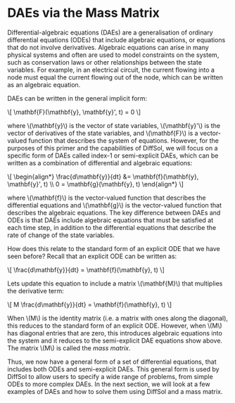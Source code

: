 # DAEs via the Mass Matrix

Differential-algebraic equations (DAEs) are a generalisation of ordinary differential equations (ODEs) that include algebraic equations, or equations that do not involve derivatives. Algebraic equations can arise in many physical systems and often are used to model constraints on the system, such as conservation laws or other relationships between the state variables. For example, in an electrical circuit, the current flowing into a node must equal the current flowing out of the node, which can be written as an algebraic equation.

DAEs can be written in the general implicit form:

\\[
\mathbf{F}(\mathbf{y}, \mathbf{y}', t) = 0
\\]

where \\(\mathbf{y}\\) is the vector of state variables, \\(\mathbf{y}'\\) is the vector of derivatives of the state variables, and \\(\mathbf{F}\\) is a vector-valued function that describes the system of equations. However, for the purposes of this primer and the capabilities of DiffSol, we will focus on a specific form of DAEs called index-1 or semi-explicit DAEs, which can be written as a combination of differential and algebraic equations:

\\[
\begin{align*}
\frac{d\mathbf{y}}{dt} &= \mathbf{f}(\mathbf{y}, \mathbf{y}', t) \\\\
0 = \mathbf{g}(\mathbf{y}, t)
\end{align*}
\\]

where \\(\mathbf{f}\\) is the vector-valued function that describes the differential equations and \\(\mathbf{g}\\) is the vector-valued function that describes the algebraic equations. The key difference between DAEs and ODEs is that DAEs include algebraic equations that must be satisfied at each time step, in addition to the differential equations that describe the rate of change of the state variables.

How does this relate to the standard form of an explicit ODE that we have seen before? Recall that an explicit ODE can be written as:

\\[
\frac{d\mathbf{y}}{dt} = \mathbf{f}(\mathbf{y}, t)
\\]

Lets update this equation to include a matrix \\(\mathbf{M}\\) that multiplies the derivative term:

\\[
M \frac{d\mathbf{y}}{dt} = \mathbf{f}(\mathbf{y}, t)
\\]

When \\(M\\) is the identity matrix (i.e. a matrix with ones along the diagonal), this reduces to the standard form of an explicit ODE. However, when \\(M\\) has diagonal entries that are zero, this introduces algebraic equations into the system and it reduces to the semi-explicit DAE equations show above. The matrix \\(M\\) is called the *mass matrix*. 

Thus, we now have a general form of a set of differential equations, that includes both ODEs and semi-explicit DAEs. This general form is used by DiffSol to allow users to specify a wide range of problems, from simple ODEs to more complex DAEs. In the next section, we will look at a few examples of DAEs and how to solve them using DiffSol and a mass matrix.


